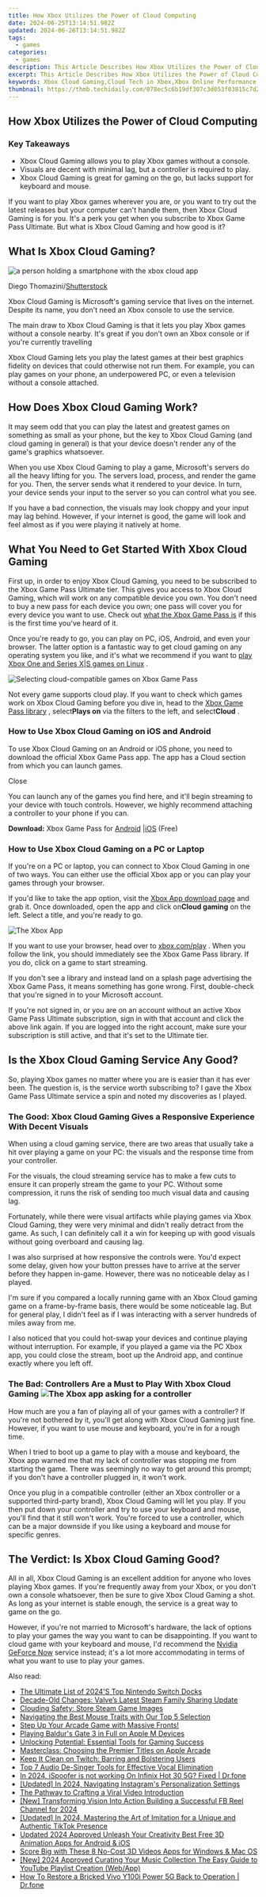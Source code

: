 ```yaml
---
title: How Xbox Utilizes the Power of Cloud Computing
date: 2024-06-25T13:14:51.982Z
updated: 2024-06-26T13:14:51.982Z
tags:
  - games
categories:
  - games
description: This Article Describes How Xbox Utilizes the Power of Cloud Computing
excerpt: This Article Describes How Xbox Utilizes the Power of Cloud Computing
keywords: Xbox Cloud Gaming,Cloud Tech in Xbox,Xbox Online Performance,Cloud-Powered Xbox,Xbox Cloud Capabilities,Enhanced Xbox Cloud,Xbox Cloud Computing
thumbnail: https://thmb.techidaily.com/078ec5c6b19df307c3d053f03815c7d21ecece8ed3226ebe1d118a70909568e6.jpg
---
```


## How Xbox Utilizes the Power of Cloud Computing

### Key Takeaways

* Xbox Cloud Gaming allows you to play Xbox games without a console.
* Visuals are decent with minimal lag, but a controller is required to play.
* Xbox Cloud Gaming is great for gaming on the go, but lacks support for keyboard and mouse.

 If you want to play Xbox games wherever you are, or you want to try out the latest releases but your computer can't handle them, then Xbox Cloud Gaming is for you. It's a perk you get when you subscribe to Xbox Game Pass Ultimate. But what is Xbox Cloud Gaming and how good is it?

## What Is Xbox Cloud Gaming?

![a person holding a smartphone with the xbox cloud app](https://static1.makeuseofimages.com/wordpress/wp-content/uploads/2024/04/a-person-holding-a-smartphone-with-the-xbox-cloud-app.jpg)

 Diego Thomazini/[Shutterstock](https://www.shutterstock.com/image-photo/girl-holding-smartphone-xbox-cloud-gaming-2148832863)

 Xbox Cloud Gaming is Microsoft's gaming service that lives on the internet. Despite its name, you don't need an Xbox console to use the service.

 The main draw to Xbox Cloud Gaming is that it lets you play Xbox games without a console nearby. It's great if you don't own an Xbox console or if you're currently travelling

 Xbox Cloud Gaming lets you play the latest games at their best graphics fidelity on devices that could otherwise not run them. For example, you can play games on your phone, an underpowered PC, or even a television without a console attached.

## How Does Xbox Cloud Gaming Work?

 It may seem odd that you can play the latest and greatest games on something as small as your phone, but the key to Xbox Cloud Gaming (and cloud gaming in general) is that your device doesn't render any of the game's graphics whatsoever.

 When you use Xbox Cloud Gaming to play a game, Microsoft's servers do all the heavy lifting for you. The servers load, process, and render the game for you. Then, the server sends what it rendered to your device. In turn, your device sends your input to the server so you can control what you see.

 If you have a bad connection, the visuals may look choppy and your input may lag behind. However, if your internet is good, the game will look and feel almost as if you were playing it natively at home.

## What You Need to Get Started With Xbox Cloud Gaming

 First up, in order to enjoy Xbox Cloud Gaming, you need to be subscribed to the Xbox Game Pass Ultimate tier. This gives you access to Xbox Cloud Gaming, which will work on any compatible device you own. You don't need to buy a new pass for each device you own; one pass will cover you for every device you want to use. Check out [what the Xbox Game Pass is](https://www.makeuseof.com/tag/what-is-xbox-game-pass-everything-need-know/) if this is the first time you've heard of it.

 Once you're ready to go, you can play on PC, iOS, Android, and even your browser. The latter option is a fantastic way to get cloud gaming on any operating system you like, and it's what we recommend if you want to [play Xbox One and Series X|S games on Linux](https://www.makeuseof.com/how-to-play-xbox-games-on-linux-cloud-gaming-remote-play/) .

![Selecting cloud-compatible games on Xbox Game Pass](https://static1.makeuseofimages.com/wordpress/wp-content/uploads/2024/04/xbox-cloud-gaming-compatibility.png)

 Not every game supports cloud play. If you want to check which games work on Xbox Cloud Gaming before you dive in, head to the [Xbox Game Pass library](https://www.xbox.com/en-US/xbox-game-pass/games) , select**Plays on** via the filters to the left, and select**Cloud** .

### How to Use Xbox Cloud Gaming on iOS and Android

 To use Xbox Cloud Gaming on an Android or iOS phone, you need to download the official Xbox Game Pass app. The app has a Cloud section from which you can launch games.

Close

 You can launch any of the games you find here, and it'll begin streaming to your device with touch controls. However, we highly recommend attaching a controller to your phone if you can.

**Download:** Xbox Game Pass for [Android](https://www.anrdoezrs.net/links/7251228/type/dlg/sid/UUmuoUeUpU2001558/https://play.google.com/store/apps/details?id=com.gamepass) |[iOS](https://apps.apple.com/us/app/xbox-game-pass/id1374542474) (Free)

### How to Use Xbox Cloud Gaming on a PC or Laptop

 If you're on a PC or laptop, you can connect to Xbox Cloud Gaming in one of two ways. You can either use the official Xbox app or you can play your games through your browser.

 If you'd like to take the app option, visit the [Xbox App download page](https://www.xbox.com/en-US/apps/xbox-app-for-pc) and grab it. Once downloaded, open the app and click on**Cloud gaming** on the left. Select a title, and you're ready to go.

![The Xbox App](https://static1.makeuseofimages.com/wordpress/wp-content/uploads/2024/04/xbox-game-pass-app.png)

 If you want to use your browser, head over to [xbox.com/play](http://xbox.com/play) . When you follow the link, you should immediately see the Xbox Game Pass library. If you do, click on a game to start streaming.

 If you don't see a library and instead land on a splash page advertising the Xbox Game Pass, it means something has gone wrong. First, double-check that you're signed in to your Microsoft account.

 If you're not signed in, or you are on an account without an active Xbox Game Pass Ultimate subscription, sign in with that account and click the above link again. If you are logged into the right account, make sure your subscription is still active, and that it's set to the Ultimate tier.

## Is the Xbox Cloud Gaming Service Any Good?

 So, playing Xbox games no matter where you are is easier than it has ever been. The question is, is the service worth subscribing to? I gave the Xbox Game Pass Ultimate service a spin and noted my discoveries as I played.

### The Good: Xbox Cloud Gaming Gives a Responsive Experience With Decent Visuals

 When using a cloud gaming service, there are two areas that usually take a hit over playing a game on your PC: the visuals and the response time from your controller.

 For the visuals, the cloud streaming service has to make a few cuts to ensure it can properly stream the game to your PC. Without some compression, it runs the risk of sending too much visual data and causing lag.

 Fortunately, while there were visual artifacts while playing games via Xbox Cloud Gaming, they were very minimal and didn't really detract from the game. As such, I can definitely call it a win for keeping up with good visuals without going overboard and causing lag.

 I was also surprised at how responsive the controls were. You'd expect some delay, given how your button presses have to arrive at the server before they happen in-game. However, there was no noticeable delay as I played.

 I'm sure if you compared a locally running game with an Xbox Cloud gaming game on a frame-by-frame basis, there would be some noticeable lag. But for general play, I didn't feel as if I was interacting with a server hundreds of miles away from me.

 I also noticed that you could hot-swap your devices and continue playing without interruption. For example, if you played a game via the PC Xbox app, you could close the stream, boot up the Android app, and continue exactly where you left off.

### The Bad: Controllers Are a Must to Play With Xbox Cloud Gaming ![The Xbox app asking for a controller](https://static1.makeuseofimages.com/wordpress/wp-content/uploads/2024/04/xbox-cloud-gaming-controller.png)

 How much are you a fan of playing all of your games with a controller? If you're not bothered by it, you'll get along with Xbox Cloud Gaming just fine. However, if you want to use mouse and keyboard, you're in for a rough time.

 When I tried to boot up a game to play with a mouse and keyboard, the Xbox app warned me that my lack of controller was stopping me from starting the game. There was seemingly no way to get around this prompt; if you don't have a controller plugged in, it won't work.

 Once you plug in a compatible controller (either an Xbox controller or a supported third-party brand), Xbox Cloud Gaming will let you play. If you then put down your controller and try to use your keyboard and mouse, you'll find that it still won't work. You're forced to use a controller, which can be a major downside if you like using a keyboard and mouse for specific genres.

## The Verdict: Is Xbox Cloud Gaming Good?

 All in all, Xbox Cloud Gaming is an excellent addition for anyone who loves playing Xbox games. If you're frequently away from your Xbox, or you don't own a console whatsoever, then be sure to give Xbox Cloud Gaming a shot. As long as your internet is stable enough, the service is a great way to game on the go.

 However, if you're not married to Microsoft's hardware, the lack of options to play your games the way you want to can be disappointing. If you want to cloud game with your keyboard and mouse, I'd recommend the [Nvidia GeForce Now](https://www.makeuseof.com/reasons-why-use-nvidia-geforce-now/) service instead; it's a lot more accommodating in terms of what you want to use to play your games.


<ins class="adsbygoogle"
     style="display:block"
     data-ad-format="autorelaxed"
     data-ad-client="ca-pub-7571918770474297"
     data-ad-slot="1223367746"></ins>



<ins class="adsbygoogle"
     style="display:block"
     data-ad-client="ca-pub-7571918770474297"
     data-ad-slot="8358498916"
     data-ad-format="auto"
     data-full-width-responsive="true"></ins>

<span class="atpl-alsoreadstyle">Also read:</span>
<div><ul>
<li><a href="https://games-able.techidaily.com/the-ultimate-list-of-2024s-top-nintendo-switch-docks/"><u>The Ultimate List of 2024'S Top Nintendo Switch Docks</u></a></li>
<li><a href="https://games-able.techidaily.com/decade-old-changes-valves-latest-steam-family-sharing-update/"><u>Decade-Old Changes: Valve’s Latest Steam Family Sharing Update</u></a></li>
<li><a href="https://games-able.techidaily.com/clouding-safety-store-steam-game-images/"><u>Clouding Safety: Store Steam Game Images</u></a></li>
<li><a href="https://games-able.techidaily.com/navigating-the-best-mouse-traits-with-our-top-5-selection/"><u>Navigating the Best Mouse Traits with Our Top 5 Selection</u></a></li>
<li><a href="https://games-able.techidaily.com/1719165156100-step-up-your-arcade-game-with-massive-fronts/"><u>Step Up Your Arcade Game with Massive Fronts!</u></a></li>
<li><a href="https://games-able.techidaily.com/playing-baldurs-gate-3-in-full-on-apple-m-devices/"><u>Playing Baldur's Gate 3 in Full on Apple M Devices</u></a></li>
<li><a href="https://games-able.techidaily.com/unlocking-potential-essential-tools-for-gaming-success/"><u>Unlocking Potential: Essential Tools for Gaming Success</u></a></li>
<li><a href="https://games-able.techidaily.com/masterclass-choosing-the-premier-titles-on-apple-arcade/"><u>Masterclass: Choosing the Premier Titles on Apple Arcade</u></a></li>
<li><a href="https://games-able.techidaily.com/keep-it-clean-on-twitch-barring-and-bolstering-users/"><u>Keep It Clean on Twitch: Barring and Bolstering Users</u></a></li>
<li><a href="https://audio-editing.techidaily.com/top-7-audio-de-singer-tools-for-effective-vocal-elimination/"><u>Top 7 Audio De-Singer Tools for Effective Vocal Elimination</u></a></li>
<li><a href="https://phone-solutions.techidaily.com/in-2024-ispoofer-is-not-working-on-infinix-hot-30-5g-fixed-drfone-by-drfone-virtual-android/"><u>In 2024, iSpoofer is not working On Infinix Hot 30 5G? Fixed | Dr.fone</u></a></li>
<li><a href="https://instagram-video-recordings.techidaily.com/updated-in-2024-navigating-instagrams-personalization-settings/"><u>[Updated] In 2024, Navigating Instagram's Personalization Settings</u></a></li>
<li><a href="https://youtube-clips.techidaily.com/the-pathway-to-crafting-a-viral-video-introduction/"><u>The Pathway to Crafting a Viral Video Introduction</u></a></li>
<li><a href="https://facebook-videos.techidaily.com/new-transforming-vision-into-action-building-a-successful-fb-reel-channel-for-2024/"><u>[New] Transforming Vision Into Action  Building a Successful FB Reel Channel for 2024</u></a></li>
<li><a href="https://tiktok-clips.techidaily.com/updated-in-2024-mastering-the-art-of-imitation-for-a-unique-and-authentic-tiktok-presence/"><u>[Updated] In 2024, Mastering the Art of Imitation for a Unique and Authentic TikTok Presence</u></a></li>
<li><a href="https://ai-video-apps.techidaily.com/updated-2024-approved-unleash-your-creativity-best-free-3d-animation-apps-for-android-and-ios/"><u>Updated 2024 Approved Unleash Your Creativity Best Free 3D Animation Apps for Android & iOS</u></a></li>
<li><a href="https://extra-lessons.techidaily.com/score-big-with-these-8-no-cost-3d-videos-apps-for-windows-and-mac-os/"><u>Score Big with These 8 No-Cost 3D Videos Apps for Windows & Mac OS</u></a></li>
<li><a href="https://facebook-video-share.techidaily.com/new-2024-approved-curating-your-music-collection-the-easy-guide-to-youtube-playlist-creation-webapp/"><u>[New] 2024 Approved  Curating Your Music Collection  The Easy Guide to YouTube Playlist Creation (Web/App)</u></a></li>
<li><a href="https://howto.techidaily.com/how-to-restore-a-bricked-vivo-y100i-power-5g-back-to-operation-drfone-by-drfone-fix-android-problems-fix-android-problems/"><u>How To Restore a Bricked Vivo Y100i Power 5G Back to Operation | Dr.fone</u></a></li>
</ul></div>
